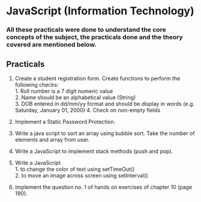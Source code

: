 # JavaScript (Information Technology)
### All these practicals were done to understand the core concepts of the subject, the practicals done and the theory covered are mentioned below.   

## Practicals

1.	Create a student registration form. Create functions to perform the following checks:  
        1.	Roll number is a 7 digit numeric value  
        2.	Name should be an alphabetical value (String)  
        3.	DOB entered in dd/mm/yy format and should be display in words (e.g. Saturday, January 01, 2000) 
        4.	Check on non-empty fields   
2.	Implement a Static Password Protection.  
3.	Write a java script to sort an array using bubble sort. Take the number of elements and array from user.  
4.	Write a JavaScript to implement stack methods (push and pop).  
 
5.	Write a JavaScript  
        1.	to change the color of text using setTimeOut()  
        2.	to move an image across screen using setInterval()  
6.	Implement the question no. 1 of hands on exercises of chapter 10 (page 190). 

